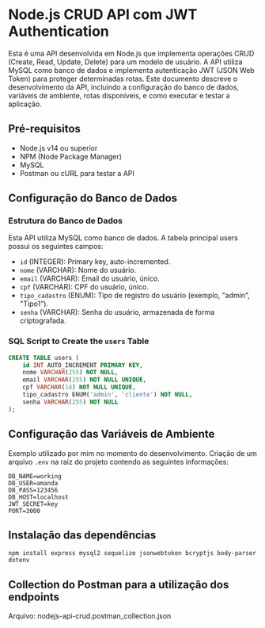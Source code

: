 # Node.js CRUD API com JWT Authentication

Esta é uma API desenvolvida em Node.js que implementa operações CRUD (Create, Read, Update, Delete) para um modelo de usuário. A API utiliza MySQL como banco de dados e implementa autenticação JWT (JSON Web Token) para proteger determinadas rotas. Este documento descreve o desenvolvimento da API, incluindo a configuração do banco de dados, variáveis de ambiente, rotas disponíveis, e como executar e testar a aplicação.


## Pré-requisitos

- Node.js v14 ou superior
- NPM (Node Package Manager)
- MySQL
- Postman ou cURL para testar a API

## Configuração do Banco de Dados

### Estrutura do Banco de Dados

Esta API utiliza MySQL como banco de dados. A tabela principal users possui os seguintes campos:

- `id` (INTEGER): Primary key, auto-incremented.
- `nome` (VARCHAR): Nome do usuário.
- `email` (VARCHAR): Email do usuário, único.
- `cpf` (VARCHAR): CPF do usuário, único.
- `tipo_cadastro` (ENUM): Tipo de registro do usuário (exemplo, "admin", "Tipo1").
- `senha` (VARCHAR): Senha do usuário, armazenada de forma criptografada.

### SQL Script to Create the `users` Table

```sql
CREATE TABLE users (
    id INT AUTO_INCREMENT PRIMARY KEY,
    nome VARCHAR(255) NOT NULL,
    email VARCHAR(255) NOT NULL UNIQUE,
    cpf VARCHAR(14) NOT NULL UNIQUE,
    tipo_cadastro ENUM('admin', 'cliente') NOT NULL,
    senha VARCHAR(255) NOT NULL
);
```

## Configuração das Variáveis de Ambiente
Exemplo utilizado por mim no momento do desenvolvimento.
Criação de um arquivo `.env` na raiz do projeto contendo as seguintes informações:
```
DB_NAME=working
DB_USER=amanda
DB_PASS=123456
DB_HOST=localhost
JWT_SECRET=key
PORT=3000
```
## Instalação das dependências 

```
npm install express mysql2 sequelize jsonwebtoken bcryptjs body-parser dotenv

```
## Collection do Postman para a utilização dos endpoints
Arquivo: nodejs-api-crud.postman_collection.json

